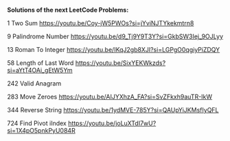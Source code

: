 **Solutions of the next LeetCode Problems:**

1 Two Sum
https://youtu.be/Coy-jW5PWOs?si=jYviNJTYkekmtrn8

9 Palindrome Number
https://youtu.be/d9_Tj9Y9T3Y?si=GkbSW3Iej_9OJLyy

13 Roman To Integer
https://youtu.be/IKqJ2gb8XJI?si=LGPgO0qgiyPiZDQY

58 Length of Last Word
https://youtu.be/SixYEKWkzds?si=aYtT4OAi_gEtW5Ym

242 Valid Anagram

283 Move Zeroes
https://youtu.be/AIJYXhzA_FA?si=SvZFkxh9auTR-IkW

344 Reverse String
https://youtu.be/1ydMVE-785Y?si=QAUpYiJKMsfIyQFL

724 Find Pivot iIndex
https://youtu.be/joLuXTdI7wU?si=1X4pO5pnkPyU084R
